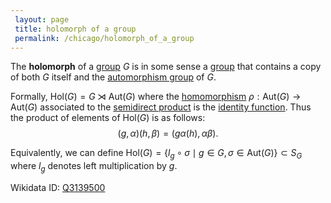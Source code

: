 ```yaml
---
 layout: page
 title: holomorph of a group
 permalink: /chicago/holomorph_of_a_group
---
```

The **holomorph** of a [group](https://mathgloss.github.io/MathGloss/group) $G$ is in some sense a [group](https://mathgloss.github.io/MathGloss/group) that contains a copy of both $G$ itself and the [automorphism group](https://mathgloss.github.io/MathGloss/automorphism_group) of $G$. 

Formally, $\text{Hol}(G) = G\rtimes \text{Aut}(G)$ where the [homomorphism](https://mathgloss.github.io/MathGloss/group_homomorphism) $\rho: \text{Aut}(G)\to \text{Aut}(G)$ associated to the [semidirect product](https://mathgloss.github.io/MathGloss/semidirect_product) is the [identity function](https://mathgloss.github.io/MathGloss/identity_function). Thus the product of elements of $\text{Hol}(G)$ is as follows:
$$(g,\alpha)(h,\beta) = (g\alpha(h),\alpha\beta).$$

Equivalently, we can define $\text{Hol}(G) =\{l_g\circ\sigma \mid g\in G, \sigma\in\text{Aut}(G)\}\subset S_G$ where $l_g$ denotes left multiplication by $g$.

Wikidata ID: [Q3139500](https://www.wikidata.org/wiki/Q3139500)